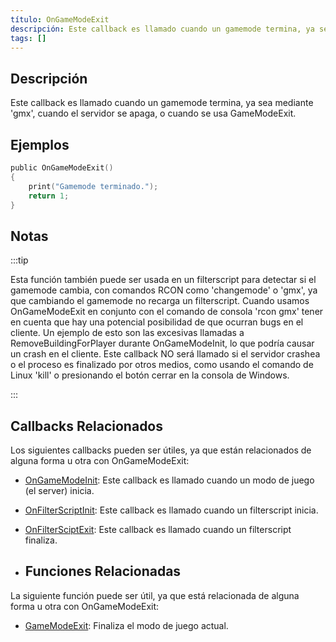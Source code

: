 ```yaml
---
título: OnGameModeExit
descripción: Este callback es llamado cuando un gamemode termina, ya sea mediante 'gmx', cuando el servidor se apaga, o cuando se usa GameModeExit.
tags: []
---
```


## Descripción

Este callback es llamado cuando un gamemode termina, ya sea mediante 'gmx', cuando el servidor se apaga, o cuando se usa GameModeExit.

## Ejemplos

```c
public OnGameModeExit()
{
    print("Gamemode terminado.");
    return 1;
}
```

## Notas

:::tip

Esta función también puede ser usada en un filterscript para detectar si el gamemode cambia, con comandos RCON como 'changemode' o 'gmx', ya que cambiando el gamemode no recarga un filterscript. Cuando usamos OnGameModeExit en conjunto con el comando de consola 'rcon gmx' tener en cuenta que hay una potencial posibilidad de que ocurran bugs en el cliente. Un ejemplo de esto son las excesivas llamadas a RemoveBuildingForPlayer durante OnGameModeInit, lo que podría causar un crash en el cliente. Este callback NO será llamado si el servidor crashea o el proceso es finalizado por otros medios, como usando el comando de Linux 'kill' o presionando el botón cerrar en la consola de Windows.

:::

## Callbacks Relacionados
Los siguientes callbacks pueden ser útiles, ya que están relacionados de alguna forma u otra con OnGameModeExit:

- [OnGameModeInit](OnGameModeInit): Este callback es llamado cuando un modo de juego (el server) inicia.
- [OnFilterScriptInit](OnFilterScriptInit): Este callback es llamado cuando un filterscript inicia.
- [OnFilterSciptExit](OnFilterScriptExit): Este callback es llamado cuando un filterscript finaliza.

- ## Funciones Relacionadas
La siguiente función puede ser útil, ya que está relacionada de alguna forma u otra con OnGameModeExit:

- [GameModeExit](../functions/GameModeExit): Finaliza el modo de juego actual.
